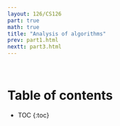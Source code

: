 ```yaml
---
layout: 126/CS126
part: true
math: true
title: "Analysis of algorithms"
prev: part1.html
nextt: part3.html
---
```


<br/>

# Table of contents
* TOC
{:toc}

